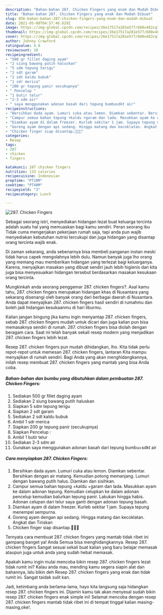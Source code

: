 ```yaml
---
description: "Bahan-bahan 287. Chicken Fingers yang enak dan Mudah Dibuat"
title: "Bahan-bahan 287. Chicken Fingers yang enak dan Mudah Dibuat"
slug: 856-bahan-bahan-287-chicken-fingers-yang-enak-dan-mudah-dibuat
date: 2021-05-08T04:57:46.629Z
image: https://img-global.cpcdn.com/recipes/26e17517a281e577/680x482cq70/287-chicken-fingers-foto-resep-utama.jpg
thumbnail: https://img-global.cpcdn.com/recipes/26e17517a281e577/680x482cq70/287-chicken-fingers-foto-resep-utama.jpg
cover: https://img-global.cpcdn.com/recipes/26e17517a281e577/680x482cq70/287-chicken-fingers-foto-resep-utama.jpg
author: Johnny Crawford
ratingvalue: 4.8
reviewcount: 10
recipeingredient:
- "500 gr fillet daging ayam"
- "2 siung bawang putih haluskan"
- "5 sdm tepung terigu"
- "2 sdt garam"
- "2 sdt kaldu bubuk"
- "1 sdr merica"
- "200 gr tepung panir secukupnya"
- " Pencelup "
- "1 butir telur"
- "2-3 sdm air"
- " saya menggunakan adonan basah dari tepung bumbusdkt air"
recipeinstructions:
- "Bersihkan dada ayam. Lumuri cuka atau lemon. Diamkan sebentar. Bersihkan dengan air matang. Kemudian potong memanjang. Lumuri dengan bawang putih halus. Diamkan dan sisihkan."
- "Campur semua bahan tepung +kaldu +garam dan lada. Masukkan ayam ke dalam adonan tepung. Kemudian celupkan ke dalam adonan pencelup kemudian balurkan tepung panir. Lakukan hingga habis. Adonan celupan dari telur saya ganti dengan adonan tepung basah."
- "Diamkan ayam di dalam freezer. Kurleb sekitar 1 jam. Supaya tepung menempel sempurna."
- "Goreng ayam dengan api sedang. Hingga matang dan kecoklatan. Angkat dan Tiriskan"
- "Chicken finger siap disantap.🥰🥰🥰"
categories:
- Resep
tags:
- 287
- chicken
- fingers

katakunci: 287 chicken fingers 
nutrition: 133 calories
recipecuisine: Indonesian
preptime: "PT18M"
cooktime: "PT40M"
recipeyield: "3"
recipecategory: Lunch

---
```



![287. Chicken Fingers](https://img-global.cpcdn.com/recipes/26e17517a281e577/680x482cq70/287-chicken-fingers-foto-resep-utama.jpg)

Sebagai seorang istri, menyediakan hidangan lezat buat keluarga tercinta adalah suatu hal yang memuaskan bagi kamu sendiri. Peran seorang ibu Tidak cuma mengerjakan pekerjaan rumah saja, tapi anda pun wajib menyediakan kebutuhan nutrisi tercukupi dan juga hidangan yang disantap orang tercinta wajib enak.

Di zaman  sekarang, anda sebenarnya bisa membeli panganan instan meski tidak harus capek mengolahnya lebih dulu. Namun banyak juga lho orang yang memang mau memberikan hidangan yang terlezat bagi keluarganya. Karena, menyajikan masakan yang dibuat sendiri jauh lebih higienis dan kita juga bisa menyesuaikan hidangan tersebut berdasarkan masakan kesukaan orang tercinta. 



Mungkinkah anda seorang penggemar 287. chicken fingers?. Asal kamu tahu, 287. chicken fingers merupakan hidangan khas di Nusantara yang sekarang disenangi oleh banyak orang dari berbagai daerah di Nusantara. Anda dapat menyajikan 287. chicken fingers hasil sendiri di rumahmu dan boleh jadi hidangan kesukaanmu di hari liburmu.

Kalian jangan bingung jika kamu ingin menyantap 287. chicken fingers, sebab 287. chicken fingers mudah untuk dicari dan juga kalian pun bisa memasaknya sendiri di rumah. 287. chicken fingers bisa diolah dengan beragam cara. Saat ini telah banyak sekali resep modern yang menjadikan 287. chicken fingers lebih lezat.

Resep 287. chicken fingers pun mudah dihidangkan, lho. Kita tidak perlu repot-repot untuk memesan 287. chicken fingers, lantaran Kita mampu menyajikan di rumah sendiri. Bagi Anda yang akan menghidangkannya, inilah resep membuat 287. chicken fingers yang mantab yang bisa Anda coba.

<!--inarticleads1-->

##### Bahan-bahan dan bumbu yang dibutuhkan dalam pembuatan 287. Chicken Fingers:

1. Sediakan 500 gr fillet daging ayam
1. Sediakan 2 siung bawang putih haluskan
1. Siapkan 5 sdm tepung terigu
1. Siapkan 2 sdt garam
1. Sediakan 2 sdt kaldu bubuk
1. Ambil 1 sdr merica
1. Siapkan 200 gr tepung panir (secukupnya)
1. Siapkan  Pencelup :
1. Ambil 1 butir telur
1. Sediakan 2-3 sdm air
1. Gunakan  saya menggunakan adonan basah dari tepung bumbu+sdkt air




<!--inarticleads2-->

##### Cara menyiapkan 287. Chicken Fingers:

1. Bersihkan dada ayam. Lumuri cuka atau lemon. Diamkan sebentar. Bersihkan dengan air matang. Kemudian potong memanjang. Lumuri dengan bawang putih halus. Diamkan dan sisihkan.
1. Campur semua bahan tepung +kaldu +garam dan lada. Masukkan ayam ke dalam adonan tepung. Kemudian celupkan ke dalam adonan pencelup kemudian balurkan tepung panir. Lakukan hingga habis. Adonan celupan dari telur saya ganti dengan adonan tepung basah.
1. Diamkan ayam di dalam freezer. Kurleb sekitar 1 jam. Supaya tepung menempel sempurna.
1. Goreng ayam dengan api sedang. Hingga matang dan kecoklatan. Angkat dan Tiriskan
1. Chicken finger siap disantap.🥰🥰🥰




Ternyata cara membuat 287. chicken fingers yang mantab tidak ribet ini gampang banget ya! Anda Semua bisa menghidangkannya. Resep 287. chicken fingers Sangat sesuai sekali buat kalian yang baru belajar memasak ataupun juga untuk anda yang sudah hebat memasak.

Apakah kamu ingin mulai mencoba bikin resep 287. chicken fingers lezat tidak rumit ini? Kalau anda mau, mending kamu segera siapin alat dan bahannya, lalu bikin deh Resep 287. chicken fingers yang enak dan tidak rumit ini. Sangat taidak sulit kan. 

Jadi, ketimbang anda berlama-lama, hayo kita langsung saja hidangkan resep 287. chicken fingers ini. Dijamin kamu tak akan menyesal sudah bikin resep 287. chicken fingers enak simple ini! Selamat mencoba dengan resep 287. chicken fingers mantab tidak ribet ini di tempat tinggal kalian masing-masing,oke!.

